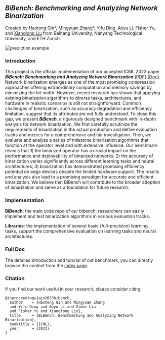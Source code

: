 ## *BiBench: Benchmarking and Analyzing Network Binarization*

Created by [Haotong Qin](https://htqin.github.io/)\*, [Mingyuan Zhang](https://scholar.google.com/citations?user=2QLD4fAAAAAJ&hl=en)\*, [Yifu Ding](https://yifu-ding.github.io/), Aoyu Li, [Fisher Yu](https://www.yf.io/), and [Xianglong Liu](https://xlliu-beihang.github.io/) from Beihang University, Nanyang Technological University, and ETH Zurich.

![prediction example](https://htqin.github.io/Imgs/BiBench/overview.png)

### Introduction

This project is the official implementation of our accepted ICML 2023 paper ***BiBench: Benchmarking and Analyzing Network Binarization*** [[PDF](https://arxiv.org/pdf/2301.11233.pdf)] [[Doc](https://htqin.github.io/Projects/BiBench/)]. Network binarization emerges as one of the most promising compression approaches offering extraordinary computation and memory savings by minimizing the bit-width. However, recent research has shown that applying existing binarization algorithms to diverse tasks, architectures, and hardware in realistic scenarios is still not straightforward. Common challenges of binarization, such as accuracy degradation and efficiency limitation, suggest that its attributes are not fully understood. To close this gap, we present ***BiBench***, a rigorously designed benchmark with in-depth analysis for network binarization. We first carefully scrutinize the requirements of binarization in the actual production and define evaluation tracks and metrics for a comprehensive and fair investigation. Then, we evaluate and analyze a series of milestone binarization algorithms that function at the operator level and with extensive influence. Our benchmark reveals that 1) the binarized operator has a crucial impact on the performance and deployability of binarized networks; 2) the accuracy of binarization varies significantly across different learning tasks and neural architectures; 3) binarization has demonstrated promising efficiency potential on edge devices despite the limited hardware support. The results and analysis also lead to a promising paradigm for accurate and efficient binarization. We believe that BiBench will contribute to the broader adoption of binarization and serve as a foundation for future research.

### Implementation

**BiBench**: the main code repo of our bibench, researchers can easily implement and test binarization algorithms in various evaluation tracks.

**Libraries**: the implementation of several basic (full-precision) learning tasks, support the comprehensive evaluation on learning tasks and neural architectures.

### Full Doc

The detailed introduction and tutorial of out benchmark, you can directly browse the content from the [index page](https://htqin.github.io/Projects/BiBench/).

### Citation

If you find our work useful in your research, please consider citing:

```
@inproceedings{qin2023bibench,
  author    = {Haotong Qin and Mingyuan Zhang 
  and Yifu Ding and Aoyu Li and Ziwei Liu 
  and Fisher Yu and Xianglong Liu},
  title     = {BiBench: Benchmarking and Analyzing Network Binarization},
  booktitle = {ICML},
  year      = {2023}
}
```
